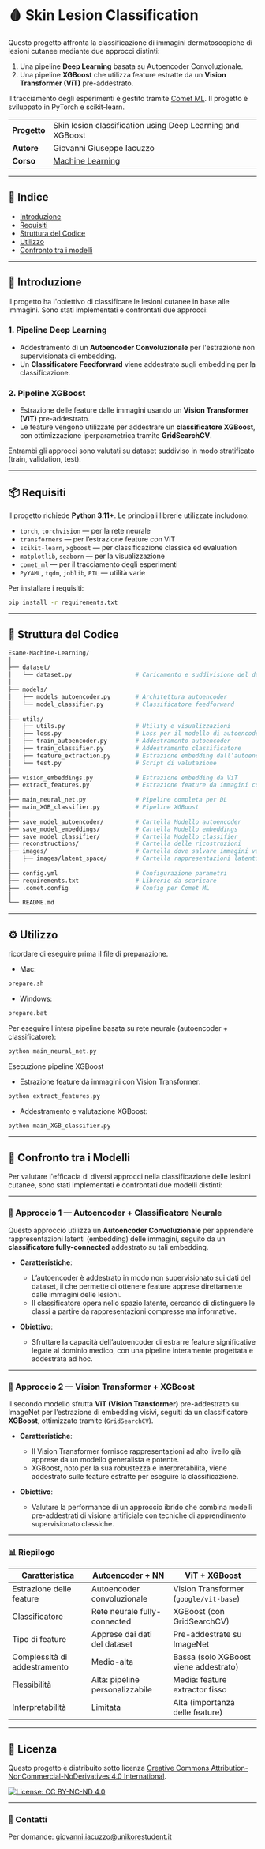 # 🩸 Skin Lesion Classification

Questo progetto affronta la classificazione di immagini dermatoscopiche di lesioni cutanee mediante due approcci distinti:  
1. Una pipeline **Deep Learning** basata su Autoencoder Convoluzionale.
2. Una pipeline **XGBoost** che utilizza feature estratte da un **Vision Transformer (ViT)** pre-addestrato.

Il tracciamento degli esperimenti è gestito tramite [Comet ML](https://www.comet.com/). Il progetto è sviluppato in PyTorch e scikit-learn.

| | |
| --- | --- |
| **Progetto** | Skin lesion classification using Deep Learning and XGBoost |
| **Autore** | Giovanni Giuseppe Iacuzzo |
| **Corso** | [Machine Learning](https://unikore.it) |

---

## 📌 Indice

- [Introduzione](#introduzione)
- [Requisiti](#requisiti)
- [Struttura del Codice](#struttura-del-Codice)
- [Utilizzo](#utilizzo)
- [Confronto tra i modelli](#confronto-tra-i-modelli)

---

## 🧠 Introduzione

Il progetto ha l'obiettivo di classificare le lesioni cutanee in base alle immagini. Sono stati implementati e confrontati due approcci:

### 1. Pipeline Deep Learning
- Addestramento di un **Autoencoder Convoluzionale** per l'estrazione non supervisionata di embedding.
- Un **Classificatore Feedforward** viene addestrato sugli embedding per la classificazione.

### 2. Pipeline XGBoost
- Estrazione delle feature dalle immagini usando un **Vision Transformer (ViT)** pre-addestrato.
- Le feature vengono utilizzate per addestrare un **classificatore XGBoost**, con ottimizzazione iperparametrica tramite **GridSearchCV**.

Entrambi gli approcci sono valutati su dataset suddiviso in modo stratificato (train, validation, test).

---

## 📦 Requisiti

Il progetto richiede **Python 3.11+**. Le principali librerie utilizzate includono:

- `torch`, `torchvision` — per la rete neurale
- `transformers` — per l’estrazione feature con ViT
- `scikit-learn`, `xgboost` — per classificazione classica ed evaluation
- `matplotlib`, `seaborn` — per la visualizzazione
- `comet_ml` — per il tracciamento degli esperimenti
- `PyYAML`, `tqdm`, `joblib`, `PIL` — utilità varie

Per installare i requisiti:

```bash
pip install -r requirements.txt
```
---

## 📁  Struttura del Codice

```bash
Esame-Machine-Learning/
│
├── dataset/
│   └── dataset.py                  # Caricamento e suddivisione del dataset
│
├── models/
│   ├── models_autoencoder.py       # Architettura autoencoder
│   └── model_classifier.py         # Classificatore feedforward
│
├── utils/
│   ├── utils.py                    # Utility e visualizzazioni
│   ├── loss.py                     # Loss per il modello di autoencoder
│   ├── train_autoencoder.py        # Addestramento autoencoder
│   ├── train_classifier.py         # Addestramento classificatore
│   ├── feature_extraction.py       # Estrazione embedding dall’autoencoder
│   └── test.py                     # Script di valutazione
│
├── vision_embeddings.py            # Estrazione embedding da ViT
├── extract_features.py             # Estrazione feature da immagini con ViT
│
├── main_neural_net.py              # Pipeline completa per DL
├── main_XGB_classifier.py          # Pipeline XGBoost
│
├── save_model_autoencoder/         # Cartella Modello autoencoder
├── save_model_embeddings/          # Cartella Modello embeddings
├── save_model_classifier/          # Cartella Modello classifier
├── reconstructions/                # Cartella delle ricostruzioni
├── images/                         # Cartella dove salvare immagini varie
│   ├── images/latent_space/        # Cartella rappresentazioni latenti tra le epoche    
│
├── config.yml                      # Configurazione parametri
├── requirements.txt                # Librerie da scaricare
├── .comet.config                   # Config per Comet ML
│
└── README.md
```
---

## ⚙️ Utilizzo
ricordare di eseguire prima il file di preparazione.

- Mac:
```bash
prepare.sh
```

- Windows:
```bash
prepare.bat
```

Per eseguire l'intera pipeline basata su rete neurale (autoencoder + classificatore):

```bash
python main_neural_net.py
```

Esecuzione pipeline XGBoost

- Estrazione feature da immagini con Vision Transformer:
```bash
python extract_features.py
```

- Addestramento e valutazione XGBoost:
```bash
python main_XGB_classifier.py
```
---
## 🔄 Confronto tra i Modelli

Per valutare l'efficacia di diversi approcci nella classificazione delle lesioni cutanee, sono stati implementati e confrontati due modelli distinti:

---

### 📘 Approccio 1 — Autoencoder + Classificatore Neurale

Questo approccio utilizza un **Autoencoder Convoluzionale** per apprendere rappresentazioni latenti (embedding) delle immagini, seguito da un **classificatore fully-connected** addestrato su tali embedding.

- **Caratteristiche**:
  - L’autoencoder è addestrato in modo non supervisionato sui dati del dataset, il che permette di ottenere feature apprese direttamente dalle immagini delle lesioni.
  - Il classificatore opera nello spazio latente, cercando di distinguere le classi a partire da rappresentazioni compresse ma informative.

- **Obiettivo**:
  - Sfruttare la capacità dell’autoencoder di estrarre feature significative legate al dominio medico, con una pipeline interamente progettata e addestrata ad hoc.

---

### 🤖 Approccio 2 — Vision Transformer + XGBoost

Il secondo modello sfrutta **ViT (Vision Transformer)** pre-addestrato su ImageNet per l’estrazione di embedding visivi, seguiti da un classificatore **XGBoost**, ottimizzato tramite (`GridSearchCV`).

- **Caratteristiche**:
  - Il Vision Transformer fornisce rappresentazioni ad alto livello già apprese da un modello generalista e potente.
  - XGBoost, noto per la sua robustezza e interpretabilità, viene addestrato sulle feature estratte per eseguire la classificazione.

- **Obiettivo**:
  - Valutare la performance di un approccio ibrido che combina modelli pre-addestrati di visione artificiale con tecniche di apprendimento supervisionato classiche.

---

### 📊 Riepilogo

| Caratteristica                 | Autoencoder + NN                     | ViT + XGBoost                             |
|-------------------------------|--------------------------------------|-------------------------------------------|
| Estrazione delle feature      | Autoencoder convoluzionale           | Vision Transformer (`google/vit-base`)    |
| Classificatore                | Rete neurale fully-connected         | XGBoost (con GridSearchCV)                |
| Tipo di feature               | Apprese dai dati del dataset         | Pre-addestrate su ImageNet                |
| Complessità di addestramento | Medio-alta                           | Bassa (solo XGBoost viene addestrato)     |
| Flessibilità                  | Alta: pipeline personalizzabile      | Media: feature extractor fisso            |
| Interpretabilità              | Limitata                             | Alta (importanza delle feature)           |

---

## 📎 Licenza

Questo progetto è distribuito sotto licenza 
[Creative Commons Attribution-NonCommercial-NoDerivatives 4.0 International](https://creativecommons.org/licenses/by-nc-nd/4.0/).

[![License: CC BY-NC-ND 4.0](https://img.shields.io/badge/License-CC_BY--NC--ND_4.0-lightgrey.svg)](https://creativecommons.org/licenses/by-nc-nd/4.0/)

---

### 📩 Contatti
Per domande: [giovanni.iacuzzo@unikorestudent.it](mailto:giovanni.iacuzzo@unikorestudent.it)
